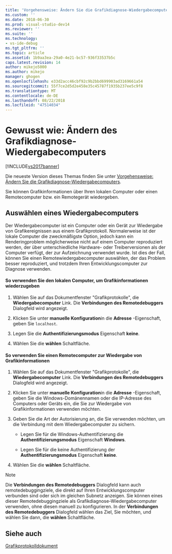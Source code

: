 ```yaml
---
title: 'Vorgehensweise: Ändern Sie die Grafikdiagnose-Wiedergabecomputers | Microsoft-Dokumentation'
ms.custom: ''
ms.date: 2018-06-30
ms.prod: visual-studio-dev14
ms.reviewer: ''
ms.suite: ''
ms.technology:
- vs-ide-debug
ms.tgt_pltfrm: ''
ms.topic: article
ms.assetid: 1b9aa3ea-29a0-4e21-bc57-936f33537b5c
caps.latest.revision: 14
author: mikejo5000
ms.author: mikejo
manager: ghogen
ms.openlocfilehash: e33d2acc46cbf92c9b2bbd699903ad3169661a54
ms.sourcegitcommit: 55f7ce2d5d2e458e35c45787f1935b237ee5c9f8
ms.translationtype: MT
ms.contentlocale: de-DE
ms.lasthandoff: 08/22/2018
ms.locfileid: "47514034"
---
```

# <a name="how-to-change-the-graphics-diagnostics-playback-machine"></a>Gewusst wie: Ändern des Grafikdiagnose-Wiedergabecomputers
[!INCLUDE[vs2017banner](../includes/vs2017banner.md)]

Die neueste Version dieses Themas finden Sie unter [Vorgehensweise: Ändern Sie die Grafikdiagnose-Wiedergabecomputers](https://docs.microsoft.com/visualstudio/debugger/graphics/how-to-change-the-graphics-diagnostics-playback-machine).  
  
Sie können Grafikinformationen über Ihren lokalen Computer oder einen Remotecomputer bzw. ein Remotegerät wiedergeben.  
  
## <a name="choosing-a-playback-machine"></a>Auswählen eines Wiedergabecomputers  
 Der Wiedergabecomputer ist ein Computer oder ein Gerät zur Wiedergabe von Grafikereignissen aus einem Grafikprotokoll. Normalerweise ist der lokale Computer die zweckmäßigste Option, jedoch kann ein Renderingproblem möglicherweise nicht auf einem Computer reproduziert werden, der über unterschiedliche Hardware- oder Treiberversionen als der Computer verfügt, der zur Aufzeichnung verwendet wurde. Ist dies der Fall, können Sie einen Remotewiedergabecomputer auswählen, der das Problem besser reproduziert, und trotzdem Ihren Entwicklungscomputer zur Diagnose verwenden.  
  
#### <a name="to-use-the-local-machine-to-play-back-graphics-information"></a>So verwenden Sie den lokalen Computer, um Grafikinformationen wiederzugeben  
  
1.  Wählen Sie auf das Dokumentfenster "Grafikprotokolle", die **Wiedergabecomputer** Link. Die **Verbindungen des Remotedebuggers** Dialogfeld wird angezeigt.  
  
2.  Klicken Sie unter **manuelle Konfiguration**in die **Adresse** -Eigenschaft, geben Sie `localhost`.  
  
3.  Legen Sie die **Authentifizierungsmodus** Eigenschaft **keine**.  
  
4.  Wählen Sie die **wählen** Schaltfläche.  
  
#### <a name="to-use-a-remote-machine-to-play-back-graphics-information"></a>So verwenden Sie einen Remotecomputer zur Wiedergabe von Grafikinformationen  
  
1.  Wählen Sie auf das Dokumentfenster "Grafikprotokolle", die **Wiedergabecomputer** Link. Die **Verbindungen des Remotedebuggers** Dialogfeld wird angezeigt.  
  
2.  Klicken Sie unter **manuelle Konfiguration**in die **Adresse** -Eigenschaft, geben Sie die Windows-Domänennamen oder die IP-Adresse des Computers oder Geräts ein, die Sie zur Wiedergabe von Grafikinformationen verwenden möchten.  
  
3.  Geben Sie die Art der Autorisierung an, die Sie verwenden möchten, um die Verbindung mit dem Wiedergabecomputer zu sichern.  
  
    -   Legen Sie für die Windows-Authentifizierung die **Authentifizierungsmodus** Eigenschaft **Windows**.  
  
    -   Legen Sie für die keine Authentifizierung der **Authentifizierungsmodus** Eigenschaft **keine**.  
  
4.  Wählen Sie die **wählen** Schaltfläche.  
  
> [!NOTE]
>  Die **Verbindungen des Remotedebuggers** Dialogfeld kann auch remotedebuggingziele, die direkt auf Ihren Entwicklungscomputer verbunden sind oder sich im gleichen Subnetz anzeigen. Sie können eines dieser Remotedebuggingziele als Grafikdiagnose-Wiedergabecomputer verwenden, ohne diesen manuell zu konfigurieren. In der **Verbindungen des Remotedebuggers** Dialogfeld wählen das Ziel, Sie möchten, und wählen Sie dann, die **wählen** Schaltfläche.  
  
## <a name="see-also"></a>Siehe auch  
 [Grafikprotokolldokument](../debugger/graphics-log-document.md)



